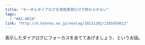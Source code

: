 ```yaml
---
title: "モーダルダイアログを視覚表現だけで終わらせない"
tags:
  - "WAI-ARIA"
link: "http://d.hatena.ne.jp/neotag/20131202/1385950612"
---
```


表示したダイアログにフォーカスをあててあげましょう、というお話。
